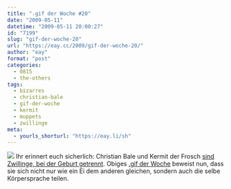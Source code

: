 ```yaml
---
title: ".gif der Woche #20"
date: "2009-05-11"
datetime: "2009-05-11 20:00:27"
id: "7199"
slug: "gif-der-woche-20"
url: "https://eay.cc/2009/gif-der-woche-20/"
author: "eay"
format: "post"
categories:
  - 0815
  - the-others
tags:
  - bizarres
  - christian-bale
  - gif-der-woche
  - kermit
  - muppets
  - zwillinge
meta:
  - yourls_shorturl: "https://eay.li/sh"
---
```


![](/uploads/2009/balekermit.gif) Ihr erinnert euch sicherlich: Christian Bale und Kermit der Frosch [sind Zwillinge, bei der Geburt getrennt](//eay.cc/2008/bei-der-geburt-getrennt/). Obiges [.gif der Woche](//eay.cc/tag/gif-der-woche/) beweist nun, dass sie sich nicht nur wie ein Ei dem anderen gleichen, sondern auch die selbe Körpersprache teilen.
